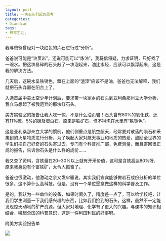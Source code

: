 ```yaml
---
layout: post
title: 一块石头引起的思考
categories:
- Diandian
tags:
- 日常生活, 
---
```

<p> </p>
<p>我与爸爸曾经对一块红色的片石进行过“分析”。</p>
<p> </p>
<p>爸爸说可能是“油页岩”，还说可能可以“炼油”，我将信将疑，力求证明，只好找了一碗水。把这块易碎的石头敲了一块泡起来，油比水轻，应该可以飘浮起来，这是我的解决方法。</p>
<p> </p>
<p>几天后，这碗水呈铁锈色，飘在上面的“渣滓”应该不是油，爸爸也无法解释，我们就把石头弃置在阳台上了。</p>
<p> </p>
<p>入选首届中美太空少年计划后，要求带一块家乡的石头到亚利桑那州立大学分析，我立马想起了被我遗弃的那块红石头。</p>
<p> </p>
<p>美方实验室的报告让我大吃一惊，不是什么油页岩！石头含有80%的氧化铁，还有11%硫，5%的碳及蛋白石，原来是铁矿石，怪不得泡在水里有“铁锈色”。</p>
<p> </p>
<p>这是亚利桑那州立大学的惯例，他们侧重点是航空航天，经常要对散落的陨石和釆集到的火星物质进行分析，为了唤起大家对航天事业和地质的热爱，鼓励全世界的学生们把自己好奇的石头寄过去，专门有个科普推广部，免费测量，而且寄回很正规的报告，告诉你石头是什么样的成份……</p>
<p> </p>
<p>我又查了资料，含铁量在20~30%以上就有开釆价值，这可是含铁高达80%呀，原来我身边有个富铁矿，太令人振奋了。</p>
<p> </p>
<p>爸爸也很激动，他激动之余又发牢骚说，其实我们宜宾能够做岩石成份分析的单位很多，这不算什么高科技，但是，没有一个单位愿意做这样的科学普及工作。</p>
<p> </p>
<p>是的，我认为一些单位的设备，如果时间久了，精度差一点了，可以给学校吧，让我们学生测量一下我们感兴趣的东西，比如我们捡到的石头，这样，虽然不一定能发现惊天动地的矿产资源，但大家对地理、化学有了更大的兴趣。与课本的知识相结合，唤起全国的科普意识，这是一件利国利民的好事呀。</p>
<p> </p>
<p>附美方实验报告单</p>
<p><img src="http://m1.img.srcdd.com/farm4/d/2012/0627/10/1B47AA86255D22D4B4F794BE9FA1A8EB_B500_900_500_374.JPEG" /><br /></p>